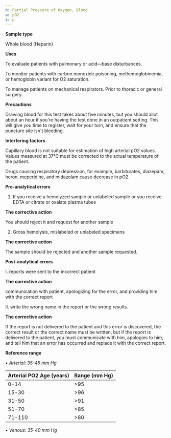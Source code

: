 ```yaml
---
n: Partial Pressure of Oxygen, Blood
a: pO2
s: p
---
```


 
__Sample type__

Whole blood (Heparin)

__Uses__

To evaluate patients with pulmonary or acid—base disturbances.

To monitor patients with carbon monoxide poisoning, methemoglobinemia, or hemoglobin variant for O2 saturation.

To manage patients on mechanical respirators. Prior to thoracic or general surgery.

__Precautions__ 

Drawing blood for this test takes about five minutes, but you should allot about an hour if you're having the test done in an outpatient setting. This will give you time to register, wait for your turn, and ensure that the puncture site isn't bleeding.

__Interfering factors__

Capillary blood is not suitable for estimation of high arterial pO2 values. Values measured at 37°C must be corrected to the actual temperature of the patient. 

Drugs causing respiratory depression, for example, barbiturates, diazepam, heron, meperidine, and midazolam cause decrease in pO2.


__Pre-analytical errors__

1.	If you receive a hemolyzed sample or unlabeled sample or you receive EDTA or citrate or oxalate plasma tubes 

__The corrective action__

You should reject it and request for another sample

2.	Gross hemolysis, mislabeled or unlabeled specimens

__The corrective action__ 

The sample should be rejected and another sample requested.





__Post-analytical errors__

I.	reports were sent to the incorrect patient

__The corrective action__

communication with patient, apologizing for the error, and providing him with the correct report

II.	write the wrong name in the report or the wrong results.

__The corrective action__

If the report is not delivered to the patient and this error is discovered, the correct result or the correct name must be written, but if the report is delivered to the patient, you must communicate with him, apologies to him, and tell him that an error has occurred and replace it with the correct report.

__Reference range__

_•	Arterial: 35-45 mm Hg_ 

|     Arterial PO2 Age (years)     |     Range (mm Hg)    |
|----------------------------------|----------------------|
|     0-14                         |     >95              |
|     15-30                        |     >96              |
|     31-50                        |     >91              |
|     51-70                        |     >85              |
|     71-110                       |     >80              |

_•	Venous: 35-40 mm Hg_